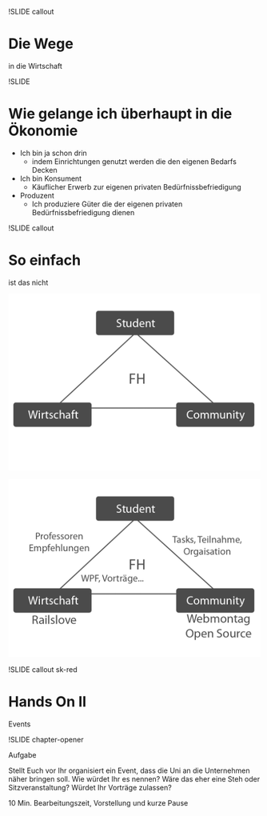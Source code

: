 !SLIDE callout

# Die Wege

in die Wirtschaft

!SLIDE

# Wie gelange ich überhaupt in die Ökonomie

* Ich bin ja schon drin
  * indem Einrichtungen genutzt werden die den eigenen Bedarfs Decken
* Ich bin Konsument
  * Käuflicher Erwerb zur eigenen privaten Bedürfnissbefriedigung
* Produzent
  * Ich produziere Güter die der eigenen privaten Bedürfnissbefriedigung dienen

!SLIDE callout

# So einfach

ist das nicht


<!SLIDE full-page-image>

![](dreieck_step1.png)

<!SLIDE full-page-image>

![](dreieck_step2.png)


!SLIDE callout sk-red

# Hands On II

Events

!SLIDE chapter-opener

Aufgabe

Stellt Euch vor Ihr organisiert ein Event, dass die Uni an die Unternehmen näher bringen soll. Wie würdet Ihr es nennen? Wäre das eher eine Steh oder Sitzveranstaltung? Würdet Ihr Vorträge zulassen?

10 Min. Bearbeitungszeit, Vorstellung und kurze Pause